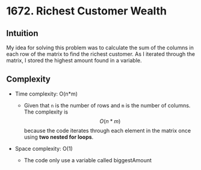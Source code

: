 # 1672. Richest Customer Wealth
## Intuition
My idea for solving this problem was to calculate the sum of the columns in each row of the matrix to find the richest customer. As I iterated through the matrix, I stored the highest amount found in a variable.

## Complexity
- Time complexity: O(n*m)
    - Given that `n` is the number of rows and `m` is the number of columns. The complexity is $$O(n*m)$$ because the code iterates through each element in the matrix once using **two nested for loops**.

- Space complexity: O(1)
    - The code only use a variable called biggestAmount